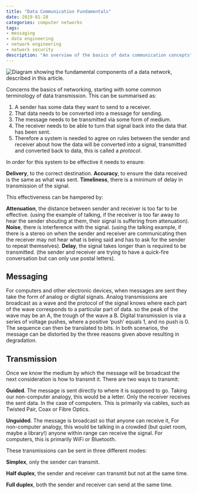 ```yaml
---
title: "Data Communication Fundamentals"
date: 2019-01-28
categories: computer networks
tags:
- messaging
- data engineering
- network engineering
- network security
description: "An overview of the basics of data communication concepts"
---
```

![](/images/data_components.jpg "Diagram showing the fundamental components of a data network, described in this article.")

Concerns the basics of networking, starting with some common terminology of data transmission. This can be summarised as:

1. A sender has some data they want to send to a receiver.
2. That data needs to be converted into a message for sending.
3. The message needs to be transmitted via some form of medium.
4. The receiver needs to be able to turn that signal back into the data that has been sent.
5. Therefore a system is needed to agree on rules between the sender and receiver about how the data will be converted into a signal, transmitted and converted back to data, this is called a *protocol*.

In order for this system to be effective it needs to ensure:

**Delivery**, to the correct destination.
**Accuracy**, to ensure the data received is the same as what was sent.
**Timeliness**, there is a minimum of delay in transmission of the signal.

This effectiveness can be hampered by:

**Attenuation**, the distance between sender and receiver is too far to be effective. (using the example of talking, if the receiver is too far away to hear the sender shouting at them, their signal is suffering from attenuation).
**Noise**, there is interference with the signal. (using the talking example, if there is a stereo on when the sender and receiver are communicating then the receiver may not hear what is being said and has to ask for the sender to repeat themselves).
**Delay**, the signal takes longer than is required to be transmitted. (the sender and receiver are trying to have a quick-fire conversation but can only use postal letters).

## Messaging

For computers and other electronic devices, when messages are sent they take the form of analog or digital signals.
Analog transmissions are broadcast as a wave and the protocol of the signal knows where each part of the wave corresponds to a particular part of data. so the peak of the wave may be an A, the trough of the wave a B.
Digital transmission is via a series of voltage pushes, where a positive ‘push’ equals 1, and no push is 0. The sequence can then be translated to bits.
In both scenarios, the message can be distorted by the three reasons given above resulting in degradation.

## Transmission

Once we know the medium by which the message will be broadcast the next consideration is how to transmit it. There are two ways to transmit:

**Guided**. The message is sent directly to where it is supposed to go. Taking our non-computer analogy, this would be a letter. Only the receiver receives the sent data. In the case of computers. This is primarily via cables, such as Twisted Pair, Coax or Fibre Optics.

**Unguided**. The message is broadcast so that anyone can receive it, For non-computer analogy, this would be talking in a crowded (but quiet room, maybe a library!) anyone within range can receive the signal. For computers, this is primarily WiFi or Bluetooth.

These transmissions can be sent in three different modes:

**Simplex**, only the sender can transmit.

**Half duplex**, the sender and receiver can transmit but not at the same time.

**Full duplex**, both the sender and receiver can send at the same time.